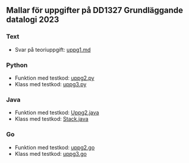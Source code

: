 ## Mallar för uppgifter på DD1327 Grundläggande datalogi 2023

### Text

- Svar på teoriuppgift: [uppg1.md](https://github.com/isakemma/grudat24/blob/master/ovn0/uppg1.md)

### Python

- Funktion med testkod: [uppg2.py](https://github.com/isakemma/grudat24/blob/master/ovn0/uppg2.py)
- Klass med testkod: [uppg3.py](https://github.com/isakemma/grudat24/blob/master/ovn0/uppg3.py)

### Java

- Funktion med testkod: [Uppg2.java](https://github.com/isakemma/grudat24/blob/master/ovn0/Uppg2.java)
- Klass med testkod: [Stack.java](https://github.com/isakemma/grudat24/blob/master/ovn0/Stack.java)

### Go

- Funktion med testkod: [uppg2.go](https://github.com/isakemma/grudat24/blob/master/ovn0/uppg2.go)
- Klass med testkod: [uppg3.go](https://github.com/isakemma/grudat24/blob/master/ovn0/uppg3.go)
